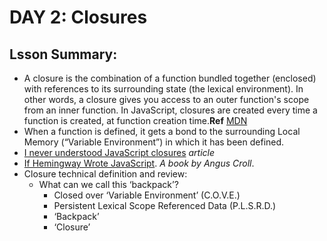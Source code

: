 # DAY 2: Closures
## Lsson Summary:
* A closure is the combination of a function bundled together (enclosed) with references to its surrounding state (the lexical environment). In other words, a closure gives you access to an outer function's scope from an inner function. In JavaScript, closures are created every time a function is created, at function creation time.**Ref** [MDN](https://developer.mozilla.org/en-US/docs/Web/JavaScript/Closures)
* When a function is defined, it gets a bond to the surrounding Local Memory (“Variable Environment”) in which it has been defined.
* [I never understood JavaScript closures](https://medium.com/dailyjs/i-never-understood-javascript-closures-9663703368e8) _article_
* [If Hemingway Wrote JavaScript](https://nostarch.com/hemingway). _A book by Angus Croll_.
* Closure technical definition and review:
    * What can we call this ‘backpack’?
        - Closed over ‘Variable Environment’ (C.O.V.E.)
        - Persistent Lexical Scope Referenced Data (P.L.S.R.D.)
        - ‘Backpack’
        - ‘Closure’ 

